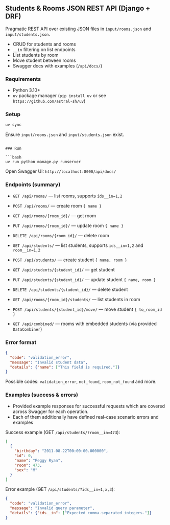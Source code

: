 ## Students & Rooms JSON REST API (Django + DRF)

Pragmatic REST API over existing JSON files in `input/rooms.json` and `input/students.json`.

- CRUD for students and rooms
- `__in` filtering on list endpoints
- List students by room
- Move student between rooms
- Swagger docs with examples (`/api/docs/`)

### Requirements

- Python 3.10+
- `uv` package manager (`pip install uv` or see `https://github.com/astral-sh/uv`)

### Setup

```bash
uv sync
```

Ensure `input/rooms.json` and `input/students.json` exist.
```

### Run

```bash
uv run python manage.py runserver
```

Open Swagger UI: `http://localhost:8000/api/docs/`

### Endpoints (summary)

- `GET /api/rooms/` — list rooms, supports `ids__in=1,2`
- `POST /api/rooms/` — create room `{ name }`
- `GET /api/rooms/{room_id}/` — get room
- `PUT /api/rooms/{room_id}/` — update room `{ name }`
- `DELETE /api/rooms/{room_id}/` — delete room

- `GET /api/students/` — list students, supports `ids__in=1,2` and `room__in=1,2`
- `POST /api/students/` — create student `{ name, room }`
- `GET /api/students/{student_id}/` — get student
- `PUT /api/students/{student_id}/` — update student `{ name, room }`
- `DELETE /api/students/{student_id}/` — delete student

- `GET /api/rooms/{room_id}/students/` — list students in room
- `POST /api/students/{student_id}/move/` — move student `{ to_room_id }`

- `GET /api/combined/` — rooms with embedded students (via provided `DataCombiner`)

### Error format

```json
{
  "code": "validation_error",
  "message": "Invalid student data",
  "details": {"name": ["This field is required."]}
}
```

Possible codes: `validation_error`, `not_found`, `room_not_found` and more.

### Examples (success & errors)

- Provided example responses for successful requests which are covered across Swagger for each operation.
- Each of them additionally have defined real-case scenario errors and examples

Success example (GET `/api/students/?room__in=473`):
```json
[
  {
    "birthday": "2011-08-22T00:00:00.000000",
    "id": 0,
    "name": "Peggy Ryan",
    "room": 473,
    "sex": "M"
  }
]
```

Error example (GET `/api/students/?ids__in=1,x,3`):
```json
{
  "code": "validation_error",
  "message": "Invalid query parameter",
  "details": {"ids__in": ["Expected comma-separated integers."]}
}
```